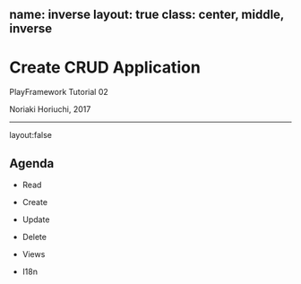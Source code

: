 name: inverse
layout: true
class: center, middle, inverse
---
# Create CRUD Application

PlayFramework Tutorial 02

Noriaki Horiuchi, 2017

---
layout:false
## Agenda

- Read
- Create
- Update
- Delete

- Views
- I18n
